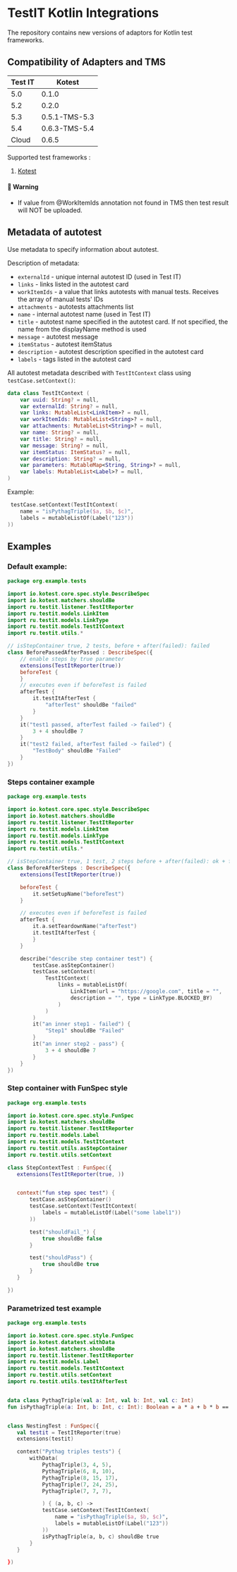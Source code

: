 # TestIT Kotlin Integrations
The repository contains new versions of adaptors for Kotlin test frameworks.

## Compatibility of Adapters and TMS

| Test IT | Kotest          |
|---------|-----------------|
| 5.0     | 0.1.0           |
| 5.2     | 0.2.0           |
| 5.3     | 0.5.1-TMS-5.3   |
| 5.4     | 0.6.3-TMS-5.4   |
| Cloud   | 0.6.5           |

Supported test frameworks :
 1. [Kotest](https://kotest.io/docs/framework/framework.html)


#### 🚀 Warning
- If value from @WorkItemIds annotation not found in TMS then test result will NOT be uploaded.


## Metadata of autotest

Use metadata to specify information about autotest.


Description of metadata:

* `externalId` - unique internal autotest ID (used in Test IT)
* `links` - links listed in the autotest card
* `workItemIds` - a value that links autotests with manual tests. Receives the array of manual tests' IDs
* `attachments` - autotests attachments list
* `name` - internal autotest name (used in Test IT)
* `title` - autotest name specified in the autotest card. If not specified, the name from the displayName method is used
* `message` - autotest message
* `itemStatus` - autotest itemStatus 
* `description` - autotest description specified in the autotest card
* `labels` - tags listed in the autotest card


All autotest metadata described with `TestItContext` class using `testCase.setContext()`: 

```kotlin
data class TestItContext (
    var uuid: String? = null,
    var externalId: String? = null,
    var links: MutableList<LinkItem>? = null,
    var workItemIds: MutableList<String>? = null,
    var attachments: MutableList<String>? = null,
    var name: String? = null,
    var title: String? = null,
    var message: String? = null,
    var itemStatus: ItemStatus? = null,
    var description: String? = null,
    var parameters: MutableMap<String, String>? = null,
    var labels: MutableList<Label>? = null,
)
```

Example: 

```kotlin
 testCase.setContext(TestItContext(
    name = "isPythagTriple($a, $b, $c)",
    labels = mutableListOf(Label("123"))
))
```



## Examples

### Default example:

```kotlin
package org.example.tests

import io.kotest.core.spec.style.DescribeSpec
import io.kotest.matchers.shouldBe
import ru.testit.listener.TestItReporter
import ru.testit.models.LinkItem
import ru.testit.models.LinkType
import ru.testit.models.TestItContext
import ru.testit.utils.*

// isStepContainer true, 2 tests, before + after(failed): failed
class BeforePassedAfterPassed : DescribeSpec({
    // enable steps by true parameter
    extensions(TestItReporter(true))
    beforeTest {
    }
    // executes even if beforeTest is failed
    afterTest {
        it.testItAfterTest {
            "afterTest" shouldBe "failed"
        }
    }
    it("test1 passed, afterTest failed -> failed") {
        3 + 4 shouldBe 7
    }
    it("test2 failed, afterTest failed -> failed") {
        "TestBody" shouldBe "Failed"
    }
})

```


### Steps container example

```kotlin
package org.example.tests

import io.kotest.core.spec.style.DescribeSpec
import io.kotest.matchers.shouldBe
import ru.testit.listener.TestItReporter
import ru.testit.models.LinkItem
import ru.testit.models.LinkType
import ru.testit.models.TestItContext
import ru.testit.utils.*

// isStepContainer true, 1 test, 2 steps before + after(failed): ok + failed
class BeforeAfterSteps : DescribeSpec({
    extensions(TestItReporter(true))

    beforeTest {
        it.setSetupName("beforeTest")
    }

    // executes even if beforeTest is failed
    afterTest {
        it.a.setTeardownName("afterTest")
        it.testItAfterTest {
        }
    }

    describe("describe step container test") {
        testCase.asStepContainer()
        testCase.setContext(
            TestItContext(
                links = mutableListOf(
                    LinkItem(url = "https://google.com", title = "",
                    description = "", type = LinkType.BLOCKED_BY)
                )
            )
        )
        it("an inner step1 - failed") {
            "Step1" shouldBe "Failed"
        }
        it("an inner step2 - pass") {
            3 + 4 shouldBe 7
        }
    }
})
```

### Step container with FunSpec style

```kotlin
package org.example.tests

import io.kotest.core.spec.style.FunSpec
import io.kotest.matchers.shouldBe
import ru.testit.listener.TestItReporter
import ru.testit.models.Label
import ru.testit.models.TestItContext
import ru.testit.utils.asStepContainer
import ru.testit.utils.setContext

class StepContextTest : FunSpec({
   extensions(TestItReporter(true, ))


   context("fun step spec test") {
       testCase.asStepContainer()
       testCase.setContext(TestItContext(
           labels = mutableListOf(Label("some label1"))
       ))

       test("shouldFail_") {
           true shouldBe false
       }

       test("shouldPass") {
           true shouldBe true
       }
   }

})

```

### Parametrized test example

```kotlin
package org.example.tests

import io.kotest.core.spec.style.FunSpec
import io.kotest.datatest.withData
import io.kotest.matchers.shouldBe
import ru.testit.listener.TestItReporter
import ru.testit.models.Label
import ru.testit.models.TestItContext
import ru.testit.utils.setContext
import ru.testit.utils.testItAfterTest


data class PythagTriple(val a: Int, val b: Int, val c: Int)
fun isPythagTriple(a: Int, b: Int, c: Int): Boolean = a * a + b * b == c * c


class NestingTest : FunSpec({
   val testit = TestItReporter(true)
   extensions(testit)

   context("Pythag triples tests") {
       withData(
           PythagTriple(3, 4, 5),
           PythagTriple(6, 8, 10),
           PythagTriple(8, 15, 17),
           PythagTriple(7, 24, 25),
           PythagTriple(7, 7, 7),

           ) { (a, b, c) ->
           testCase.setContext(TestItContext(
               name = "isPythagTriple($a, $b, $c)",
               labels = mutableListOf(Label("123"))
           ))
           isPythagTriple(a, b, c) shouldBe true
       }
   }

})
```